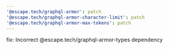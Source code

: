 ```yaml
---
'@escape.tech/graphql-armor': patch
'@escape.tech/graphql-armor-character-limit': patch
'@escape.tech/graphql-armor-max-tokens': patch
---
```


fix:
Incorrect @escape.tech/graphql-armor-types dependency
